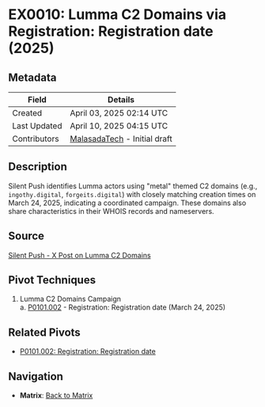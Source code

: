 # EX0010: Lumma C2 Domains via Registration: Registration date (2025)

## Metadata
| Field          | Details                                      |
|----------------|----------------------------------------------|
| Created        | April 03, 2025 02:14 UTC                    |
| Last Updated   | April 10, 2025 04:15 UTC                    |
| Contributors   | [MalasadaTech](../contributors.md#malasadatech) - Initial draft |

## Description
Silent Push identifies Lumma actors using "metal" themed C2 domains (e.g., `ingothy.digital`, `forgeits.digital`) with closely matching creation times on March 24, 2025, indicating a coordinated campaign. These domains also share characteristics in their WHOIS records and nameservers.

## Source
[Silent Push - X Post on Lumma C2 Domains](https://x.com/silentpush/status/1905223496185381138)

## Pivot Techniques
1. Lumma C2 Domains Campaign  
    a. [P0101.002](../pivots/P0101.002.md) - Registration: Registration date (March 24, 2025)

## Related Pivots
- [P0101.002: Registration: Registration date](../pivots/P0101.002.md)

## Navigation
- **Matrix**: [Back to Matrix](../matrix.md)